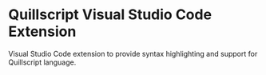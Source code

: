 # Quillscript Visual Studio Code Extension

Visual Studio Code extension to provide syntax highlighting and support for Quillscript language.
